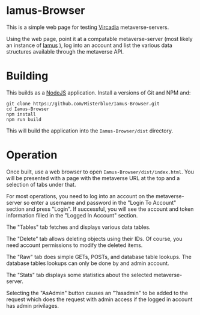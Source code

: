 # Iamus-Browser

This is a simple web page for testing [Vircadia] metaverse-servers.

Using the web page, point it at a compatable metaverse-server (most likely
an instance of [Iamus] ), log into an account and list the various
data structures available through the metaverse API.

# Building

This builds as a [NodeJS] application. Install a versions of Git and NPM and:

```
git clone https://github.com/Misterblue/Iamus-Browser.git
cd Iamus-Browser
npm install
npm run build
```

This will build the application into the `Iamus-Browser/dist` directory.

# Operation

Once built, use a web browser to open `Iamus-Browser/dist/index.html`.
You will be presented with a page with the metaverse URL at the top
and a selection of tabs under that.

For most operations, you need to
log into an account on the metaverse-server so enter a username 
and password in the "Login To Account" section and press "Login".
If successful, you will see the account and token information filled
in the "Logged In Account" section.

The "Tables" tab fetches and displays various data tables.

The "Delete" tab allows deleting objects using their IDs.
Of course, you need account permissions to modify the deleted items.

The "Raw" tab does simple GETs, POSTs, and database table lookups.
The database tables lookups can only be done by and admin account.

The "Stats" tab displays some statistics about the selected metaverse-server.

Selecting the "AsAdmin" button causes an "?asadmin" to be added to the request
which does the request with admin access if the logged in account has
admin privilages.

[NodeJS]: httos://nodejs.org
[Vircadia]: https://vircadia.com/
[Iamus]: https://github.com/Misterblue/Iamus


